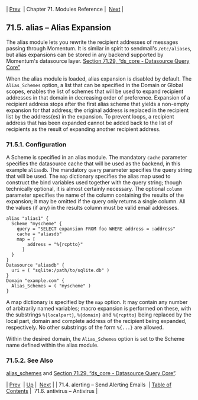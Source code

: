 | [Prev](modules.alerting)  | Chapter 71. Modules Reference |  [Next](modules.antivirus) |

## 71.5. alias – Alias Expansion

<a class="indexterm" name="idp19680880"></a>

The alias module lets you rewrite the recipient addresses of messages passing through Momentum. It is similar in spirit to sendmail's `/etc/aliases`, but alias expansions can be stored in any backend supported by Momentum's datasource layer. [Section 71.29, “ds_core - Datasource Query Core”](modules.ds_core "71.29. ds_core - Datasource Query Core")

When the alias module is loaded, alias expansion is disabled by default. The `Alias_Schemes` option, a list that can be specified in the Domain or Global scopes, enables the list of schemes that will be used to expand recipient addresses in that domain in decreasing order of preference. Expansion of a recipient address stops after the first alias scheme that yields a non-empty expansion for that address; the original address is replaced in the recipient list by the address(es) in the expansion. To prevent loops, a recipient address that has been expanded cannot be added back to the list of recipients as the result of expanding another recipient address.

### 71.5.1. Configuration

A Scheme is specified in an alias module. The mandatory `cache` parameter specifies the datasource cache that will be used as the backend, in this example `aliasdb`. The mandatory `query` parameter specifies the query string that will be used. The `map` dictionary specifies the alias map used to construct the bind variables used together with the query string; though technically optional, it is almost certainly necessary. The optional `column` parameter specifies the name of the column containing the results of the expansion; it may be omitted if the query only returns a single column. All the values (if any) in the results column must be valid email addresses.

```
alias "alias1" {
  Scheme "myscheme" {
    query = "SELECT expansion FROM foo WHERE address = :address"
    cache = "aliasdb"
    map = [
        address = "%{rcptto}"
      ]
  }
}
Datasource "aliasdb" {
  uri = ( "sqlite:/path/to/sqlite.db" )
}
Domain "example.com" {
  Alias_Schemes = ( "myscheme" )
}
```

A map dictionary is specified by the `map` option. It may contain any number of arbitrarily named variables; macro expansion is performed on these, with the substrings `%{localpart}`, `%{domain}` and `%{rcptto}` being replaced by the local part, domain and complete address of the recipient being expanded, respectively. No other substrings of the form `%{...}` are allowed.

Within the desired domain, the `Alias_Schemes` option is set to the Scheme name defined within the alias module.

### 71.5.2. See Also

[alias_schemes](conf.ref.alias_schemes "alias_schemes") and [Section 71.29, “ds_core - Datasource Query Core”](modules.ds_core "71.29. ds_core - Datasource Query Core").

| [Prev](modules.alerting)  | [Up](modules) |  [Next](modules.antivirus) |
| 71.4. alerting – Send Alerting Emails  | [Table of Contents](index) |  71.6. antivirus – Antivirus |


